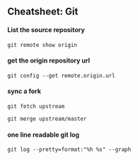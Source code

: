 ## Cheatsheet: Git
#### List the source repository
```git remote show origin```

#### get the origin repository url
``` git config --get remote.origin.url ```

#### sync a fork
``` git fetch upstream ```

``` git merge upstream/master ```

#### one line readable git log
``` git log --pretty=format:"%h %s" --graph ```
